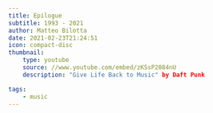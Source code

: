 ```yaml
---
title: Epilogue
subtitle: 1993 - 2021
author: Matteo Bilotta
date: 2021-02-23T21:24:51
icon: compact-disc
thumbnail:
    type: youtube
    source: //www.youtube.com/embed/zKSsP2084nU
    description: "Give Life Back to Music" by Daft Punk

tags:
    - music
---
```

